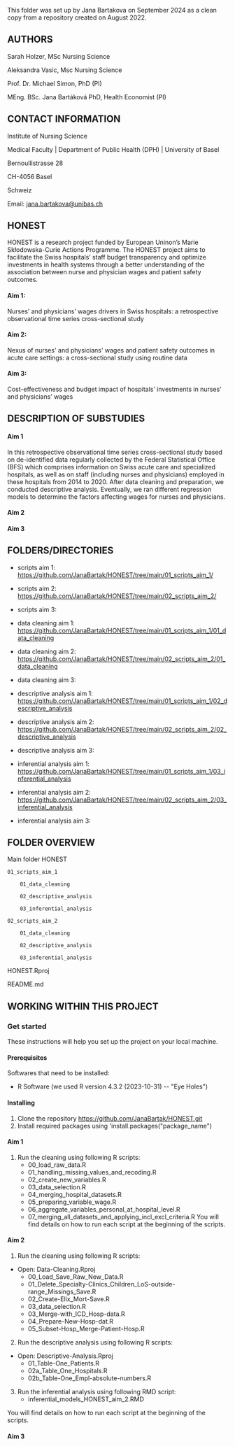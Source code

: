 This folder was set up by Jana Bartakova on September 2024 as a clean copy from a repository created on August 2022.

AUTHORS
-------
Sarah Holzer, MSc Nursing Science

Aleksandra Vasic, Msc Nursing Science

Prof. Dr. Michael Simon, PhD (PI)

MEng. BSc. Jana Bartáková PhD, Health Economist (PI)

CONTACT INFORMATION
-------------------
Institute of Nursing Science

Medical Faculty | Department of Public Health (DPH) | University of Basel

Bernoullistrasse 28

CH-4056 Basel

Schweiz

Email: jana.bartakova@unibas.ch

HONEST
------
HONEST is a research project funded by European Uninon’s Marie Skłodowska-Curie Actions Programme. The HONEST project aims to facilitate the Swiss hospitals’ staff budget transparency and optimize investments in health systems through a better understanding of the association between nurse and physician wages and patient safety outcomes.

#### Aim 1: 

Nurses’ and physicians’ wages drivers in Swiss hospitals: a retrospective observational time series cross-sectional study

#### Aim 2: 

Nexus of nurses' and physicians' wages and patient safety outcomes in acute care settings: a cross-sectional study using routine data

#### Aim 3: 

Cost-effectiveness and budget impact of hospitals’ investments in nurses’ and physicians’ wages


DESCRIPTION OF SUBSTUDIES
-------------------------
#### Aim 1 
In this retrospective observational time series cross-sectional study based on de-identified data regularly collected by the Federal Statistical Office (BFS) which comprises information on Swiss acute care and specialized hospitals, as well as on staff (including nurses and physicians) employed in these hospitals from 2014 to 2020. After data cleaning and preparation, we conducted descriptive analysis. Eventually, we ran different regression models to determine the factors affecting wages for nurses and physicians.

#### Aim 2

#### Aim 3


FOLDERS/DIRECTORIES
-------------------

* scripts aim 1: https://github.com/JanaBartak/HONEST/tree/main/01_scripts_aim_1/
* scripts aim 2: https://github.com/JanaBartak/HONEST/tree/main/02_scripts_aim_2/
* scripts aim 3:

* data cleaning aim 1: https://github.com/JanaBartak/HONEST/tree/main/01_scripts_aim_1/01_data_cleaning 
* data cleaning aim 2: https://github.com/JanaBartak/HONEST/tree/main/02_scripts_aim_2/01_data_cleaning
* data cleaning aim 3:

* descriptive analysis aim 1: https://github.com/JanaBartak/HONEST/tree/main/01_scripts_aim_1/02_descriptive_analysis
* descriptive analysis aim 2: https://github.com/JanaBartak/HONEST/tree/main/02_scripts_aim_2/02_descriptive_analysis
* descriptive analysis aim 3:

* inferential analysis aim 1: https://github.com/JanaBartak/HONEST/tree/main/01_scripts_aim_1/03_inferential_analysis
* inferential analysis aim 2: https://github.com/JanaBartak/HONEST/tree/main/02_scripts_aim_2/03_inferential_analysis
* inferential analysis aim 3:


 FOLDER OVERVIEW
 -------------

Main folder HONEST

	01_scripts_aim_1
 
 		01_data_cleaning
 		
 		02_descriptive_analysis
 		
 		03_inferential_analysis
       
  	02_scripts_aim_2
       
 		01_data_cleaning
 		
 		02_descriptive_analysis
 		
 		03_inferential_analysis
       
  HONEST.Rproj
       
  README.md


 WORKING WITHIN THIS PROJECT
 ---------------------------

### Get started
These instructions will help you set up the project on your local machine.

#### Prerequisites
Softwares that need to be installed:
- R Software (we used R version 4.3.2 (2023-10-31) -- "Eye Holes")

#### Installing
1. Clone the repository https://github.com/JanaBartak/HONEST.git
2. Install required packages using 'install.packages("package_name")

#### Aim 1
1. Run the cleaning using following R scripts:
	- 00_load_raw_data.R
	- 01_handling_missing_values_and_recoding.R
	- 02_create_new_variables.R
	- 03_data_selection.R
	- 04_merging_hospital_datasets.R
	- 05_preparing_variable_wage.R
	- 06_aggregate_variables_personal_at_hospital_level.R
	- 07_merging_all_datasets_and_applying_incl_excl_criteria.R
You will find details on how to run each script at the beginning of the scripts. 

#### Aim 2
1. Run the cleaning using following R scripts:
- Open: Data-Cleaning.Rproj
	- 00_Load_Save_Raw_New_Data.R
	- 01_Delete_Specialty-Clinics_Children_LoS-outside-range_Missings_Save.R
	- 02_Create-Elix_Mort-Save.R
	- 03_data_selection.R
	- 03_Merge-with_ICD_Hosp-data.R
	- 04_Prepare-New-Hosp-dat.R
	- 05_Subset-Hosp_Merge-Patient-Hosp.R
	
2. Run the descriptive analysis using following R scripts:
- Open: Descriptive-Analysis.Rproj
	- 01_Table-One_Patients.R
	- 02a_Table_One_Hospitals.R
	- 02b_Table-One_Empl-absolute-numbers.R
	
3. Run the inferential analysis using following RMD script:
	- inferential_models_HONEST_aim_2.RMD
	
You will find details on how to run each script at the beginning of the scripts.

#### Aim 3




